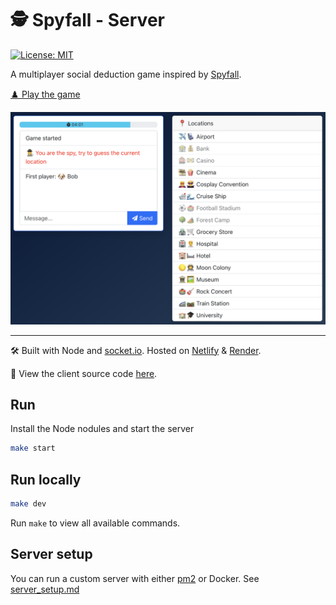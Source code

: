 # 🕵️ Spyfall - Server

[![License: MIT](https://img.shields.io/badge/license-MIT-green)](./LICENSE)

A multiplayer social deduction game inspired by [Spyfall](https://hwint.ru/portfolio-item/spyfall/).

[♟️ Play the game](https://spy.verybadfrags.com)

![Example of a game](docs/spyfall-example-01.png)

---

🛠️ Built with Node and [socket.io](https://socket.io).
Hosted on [Netlify](https://www.netlify.com) & [Render](https://render.com).

💾 View the client source code [here](https://github.com/VeryBadFrags/spyfall-client).

## Run

Install the Node nodules and start the server

```sh
make start
```

## Run locally

```sh
make dev
```

Run `make` to view all available commands.

## Server setup

You can run a custom server with either [pm2](https://pm2.keymetrics.io) or Docker. See [server_setup.md](docs/server_setup.md)
